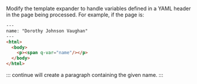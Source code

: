 Modify the template expander to handle variables defined in a YAML header in the page being processed.
For example, if the page is:

```html
---
name: "Dorothy Johnson Vaughan"
---
<html>
  <body>
    <p><span q-var="name"/></p>
  </body>
</html>
```

::: continue
will create a paragraph containing the given name.
:::
